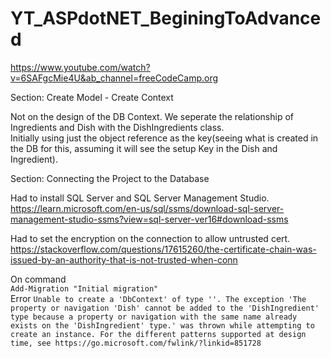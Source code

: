 # YT_ASPdotNET_BeginingToAdvanced<br>
https://www.youtube.com/watch?v=6SAFgcMie4U&ab_channel=freeCodeCamp.org<br>

Section: Create Model - Create Context<br>

Not on the design of the DB Context. We seperate the relationship of Ingredients and Dish with the DishIngredients class.<br>
Initially using just the object reference as the key(seeing what is created in the DB for this, assuming it will see the setup Key in the Dish and Ingredient).<br>

Section: Connecting the Project to the Database<br>

Had to install SQL Server and SQL Server Management Studio.<br>
https://learn.microsoft.com/en-us/sql/ssms/download-sql-server-management-studio-ssms?view=sql-server-ver16#download-ssms<br>

Had to set the encryption on the connection to allow untrusted cert.<br>
https://stackoverflow.com/questions/17615260/the-certificate-chain-was-issued-by-an-authority-that-is-not-trusted-when-conn<br>

On command<br>
```Add-Migration "Initial migration"```<br>
Error
```Unable to create a 'DbContext' of type ''. The exception 'The property or navigation 'Dish' cannot be added to the 'DishIngredient' type because a property or navigation with the same name already exists on the 'DishIngredient' type.' was thrown while attempting to create an instance. For the different patterns supported at design time, see https://go.microsoft.com/fwlink/?linkid=851728```
